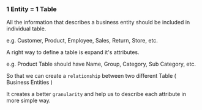### 1 Entity = 1 Table

All the information that describes a business entity should be included in individual table.

e.g. Customer, Product, Employee, Sales, Return, Store, etc.

A right way to define a table is expand it's attributes.

e.g. Product Table should have Name, Group, Category, Sub Category, etc.

So that we can create a `relationship` between two different Table ( Business Entities )

It creates a better `granularity` and help us to describe each attribute in more simple way.
